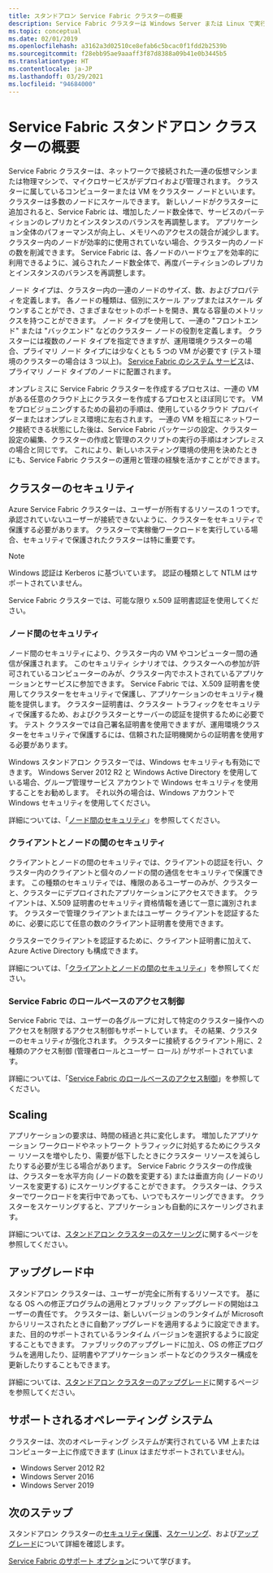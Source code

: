 ```yaml
---
title: スタンドアロン Service Fabric クラスターの概要
description: Service Fabric クラスターは Windows Server または Linux で実行されます。つまり、Windows Server または Linux を実行できる任意の場所に Service Fabric アプリケーションをデプロイしてホストできます。
ms.topic: conceptual
ms.date: 02/01/2019
ms.openlocfilehash: a3162a3d02510ce8efab6c5bcac0f1fdd2b2539b
ms.sourcegitcommit: f28ebb95ae9aaaff3f87d8388a09b41e0b3445b5
ms.translationtype: HT
ms.contentlocale: ja-JP
ms.lasthandoff: 03/29/2021
ms.locfileid: "94684000"
---
```

# <a name="overview-of-service-fabric-standalone-clusters"></a>Service Fabric スタンドアロン クラスターの概要

Service Fabric クラスターは、ネットワークで接続された一連の仮想マシンまたは物理マシンで、マイクロサービスがデプロイおよび管理されます。 クラスターに属しているコンピューターまたは VM をクラスター ノードといいます。 クラスターは多数のノードにスケールできます。 新しいノードがクラスターに追加されると、Service Fabric は、増加したノード数全体で、サービスのパーティションのレプリカとインスタンスのバランスを再調整します。 アプリケーション全体のパフォーマンスが向上し、メモリへのアクセスの競合が減少します。 クラスター内のノードが効率的に使用されていない場合、クラスター内のノードの数を削減できます。 Service Fabric は、各ノードのハードウェアを効率的に利用できるように、減らされたノード数全体で、再度パーティションのレプリカとインスタンスのバランスを再調整します。

ノード タイプは、クラスター内の一連のノードのサイズ、数、およびプロパティを定義します。 各ノードの種類は、個別にスケール アップまたはスケール ダウンすることができ、さまざまなセットのポートを開き、異なる容量のメトリックスを持つことができます。 ノード タイプを使用して、一連の "フロントエンド" または "バックエンド" などのクラスター ノードの役割を定義します。 クラスターには複数のノード タイプを指定できますが、運用環境クラスターの場合、プライマリ ノード タイプには少なくとも 5 つの VM が必要です (テスト環境のクラスターの場合は 3 つ以上)。 [Service Fabric のシステム サービス](service-fabric-technical-overview.md#system-services)は、プライマリ ノード タイプのノードに配置されます。

オンプレミスに Service Fabric クラスターを作成するプロセスは、一連の VM がある任意のクラウド上にクラスターを作成するプロセスとほぼ同じです。 VM をプロビジョニングするための最初の手順は、使用しているクラウド プロバイダーまたはオンプレミス環境に左右されます。 一連の VM を相互にネットワーク接続できる状態にした後は、Service Fabric パッケージの設定、クラスター設定の編集、クラスターの作成と管理のスクリプトの実行の手順はオンプレミスの場合と同じです。 これにより、新しいホスティング環境の使用を決めたときにも、Service Fabric クラスターの運用と管理の経験を活かすことができます。

## <a name="cluster-security"></a>クラスターのセキュリティ

Azure Service Fabric クラスターは、ユーザーが所有するリソースの 1 つです。  承認されていないユーザーが接続できないように、クラスターをセキュリティで保護する必要があります。 クラスターで実稼働ワークロードを実行している場合、セキュリティで保護されたクラスターは特に重要です。

> [!NOTE]
> Windows 認証は Kerberos に基づいています。 認証の種類として NTLM はサポートされていません。
>
> Service Fabric クラスターでは、可能な限り x.509 証明書認証を使用してください。

### <a name="node-to-node-security"></a>ノード間のセキュリティ

ノード間のセキュリティにより、クラスター内の VM やコンピューター間の通信が保護されます。 このセキュリティ シナリオでは、クラスターへの参加が許可されているコンピューターのみが、クラスター内でホストされているアプリケーションとサービスに参加できます。 Service Fabric では、X.509 証明書を使用してクラスターをセキュリティで保護し、アプリケーションのセキュリティ機能を提供します。  クラスター証明書は、クラスター トラフィックをセキュリティで保護するため、およびクラスターとサーバーの認証を提供するために必要です。  テスト クラスターでは自己署名証明書を使用できますが、運用環境クラスターをセキュリティで保護するには、信頼された証明機関からの証明書を使用する必要があります。

Windows スタンドアロン クラスターでは、Windows セキュリティも有効にできます。 Windows Server 2012 R2 と Windows Active Directory を使用している場合、グループ管理サービス アカウントで Windows セキュリティを使用することをお勧めします。 それ以外の場合は、Windows アカウントで Windows セキュリティを使用してください。

詳細については、「[ノード間のセキュリティ](service-fabric-cluster-security.md#node-to-node-security)」を参照してください。

### <a name="client-to-node-security"></a>クライアントとノードの間のセキュリティ

クライアントとノードの間のセキュリティでは、クライアントの認証を行い、クラスター内のクライアントと個々のノードの間の通信をセキュリティで保護できます。 この種類のセキュリティでは、権限のあるユーザーのみが、クラスターと、クラスターにデプロイされたアプリケーションにアクセスできます。 クライアントは、X.509 証明書のセキュリティ資格情報を通じて一意に識別されます。 クラスターで管理クライアントまたはユーザー クライアントを認証するために、必要に応じて任意の数のクライアント証明書を使用できます。

クラスターでクライアントを認証するために、クライアント証明書に加えて、Azure Active Directory も構成できます。

詳細については、「[クライアントとノードの間のセキュリティ](service-fabric-cluster-security.md#client-to-node-security)」を参照してください。

### <a name="service-fabric-role-based-access-control"></a>Service Fabric のロールベースのアクセス制御
Service Fabric では、ユーザーの各グループに対して特定のクラスター操作へのアクセスを制限するアクセス制御もサポートしています。 その結果、クラスターのセキュリティが強化されます。 クラスターに接続するクライアント用に、2 種類のアクセス制御 (管理者ロールとユーザー ロール) がサポートされています。  

詳細については、「[Service Fabric のロールベースのアクセス制御](service-fabric-cluster-security.md#service-fabric-role-based-access-control)」を参照してください。

## <a name="scaling"></a>Scaling

アプリケーションの要求は、時間の経過と共に変化します。 増加したアプリケーション ワークロードやネットワーク トラフィックに対処するためにクラスター リソースを増やしたり、需要が低下したときにクラスター リソースを減らしたりする必要が生じる場合があります。 Service Fabric クラスターの作成後は、クラスターを水平方向 (ノードの数を変更する) または垂直方向 (ノードのリソースを変更する) にスケーリングすることができます。 クラスターは、クラスターでワークロードを実行中であっても、いつでもスケーリングできます。 クラスターをスケーリングすると、アプリケーションも自動的にスケーリングされます。

詳細については、[スタンドアロン クラスターのスケーリング](service-fabric-cluster-scaling-standalone.md)に関するページを参照してください。

## <a name="upgrading"></a>アップグレード中

スタンドアロン クラスターは、ユーザーが完全に所有するリソースです。 基になる OS への修正プログラムの適用とファブリック アップグレードの開始はユーザーの責任です。 クラスターは、新しいバージョンのランタイムが Microsoft からリリースされたときに自動アップグレードを適用するように設定できます。また、目的のサポートされているランタイム バージョンを選択するように設定することもできます。 ファブリックのアップグレードに加え、OS の修正プログラムを適用したり、証明書やアプリケーション ポートなどのクラスター構成を更新したりすることもできます。 

詳細については、[スタンドアロン クラスターのアップグレード](service-fabric-cluster-upgrade-standalone.md)に関するページを参照してください。

## <a name="supported-operating-systems"></a>サポートされるオペレーティング システム

クラスターは、次のオペレーティング システムが実行されている VM 上またはコンピューター上に作成できます (Linux はまだサポートされていません)。

* Windows Server 2012 R2
* Windows Server 2016 
* Windows Server 2019

## <a name="next-steps"></a>次のステップ

スタンドアロン クラスターの[セキュリティ保護](service-fabric-cluster-security.md)、[スケーリング](service-fabric-cluster-scaling-standalone.md)、および[アップグレード](service-fabric-cluster-upgrade-standalone.md)について詳細を確認します。

[Service Fabric のサポート オプション](service-fabric-support.md)について学びます。
